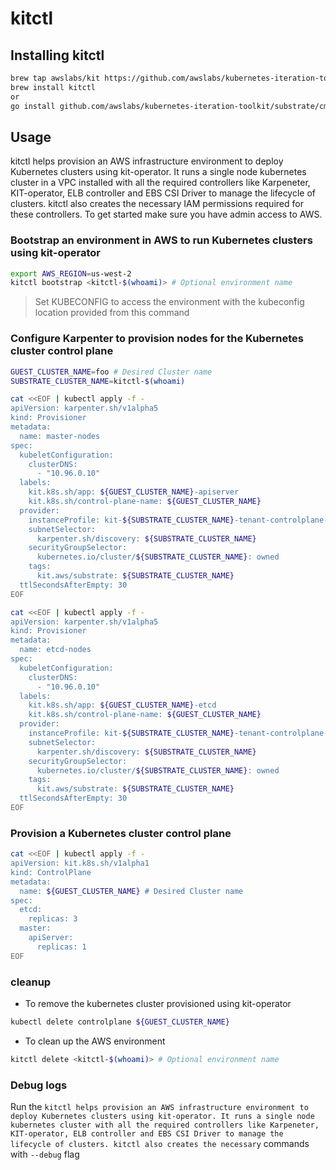 # kitctl

## Installing kitctl

```bash
brew tap awslabs/kit https://github.com/awslabs/kubernetes-iteration-toolkit.git
brew install kitctl
or
go install github.com/awslabs/kubernetes-iteration-toolkit/substrate/cmd/kitctl@latest
```

## Usage
kitctl helps provision an AWS infrastructure environment to deploy Kubernetes clusters using kit-operator. It runs a single node kubernetes cluster in a VPC installed with all the required controllers like Karpeneter, KIT-operator, ELB controller and EBS CSI Driver to manage the lifecycle of clusters. kitctl also creates the necessary IAM permissions required for these controllers.
To get started make sure you have admin access to AWS.

### Bootstrap an environment in AWS to run Kubernetes clusters using kit-operator

```bash
export AWS_REGION=us-west-2
kitctl bootstrap <kitctl-$(whoami)> # Optional environment name
```
> Set KUBECONFIG to access the environment with the kubeconfig location provided from this command

### Configure Karpenter to provision nodes for the Kubernetes cluster control plane

```bash
GUEST_CLUSTER_NAME=foo # Desired Cluster name
SUBSTRATE_CLUSTER_NAME=kitctl-$(whoami)
```

```bash
cat <<EOF | kubectl apply -f -
apiVersion: karpenter.sh/v1alpha5
kind: Provisioner
metadata:
  name: master-nodes
spec:
  kubeletConfiguration:
    clusterDNS:
      - "10.96.0.10"
  labels:
    kit.k8s.sh/app: ${GUEST_CLUSTER_NAME}-apiserver
    kit.k8s.sh/control-plane-name: ${GUEST_CLUSTER_NAME}
  provider:
    instanceProfile: kit-${SUBSTRATE_CLUSTER_NAME}-tenant-controlplane-node-role
    subnetSelector:
      karpenter.sh/discovery: ${SUBSTRATE_CLUSTER_NAME}
    securityGroupSelector:
      kubernetes.io/cluster/${SUBSTRATE_CLUSTER_NAME}: owned
    tags:
      kit.aws/substrate: ${SUBSTRATE_CLUSTER_NAME}
  ttlSecondsAfterEmpty: 30
EOF
```

```bash
cat <<EOF | kubectl apply -f -
apiVersion: karpenter.sh/v1alpha5
kind: Provisioner
metadata:
  name: etcd-nodes
spec:
  kubeletConfiguration:
    clusterDNS:
      - "10.96.0.10"
  labels:
    kit.k8s.sh/app: ${GUEST_CLUSTER_NAME}-etcd
    kit.k8s.sh/control-plane-name: ${GUEST_CLUSTER_NAME}
  provider:
    instanceProfile: kit-${SUBSTRATE_CLUSTER_NAME}-tenant-controlplane-node-role
    subnetSelector:
      karpenter.sh/discovery: ${SUBSTRATE_CLUSTER_NAME}
    securityGroupSelector:
      kubernetes.io/cluster/${SUBSTRATE_CLUSTER_NAME}: owned
    tags:
      kit.aws/substrate: ${SUBSTRATE_CLUSTER_NAME}
  ttlSecondsAfterEmpty: 30
EOF
```

### Provision a Kubernetes cluster control plane

```bash
cat <<EOF | kubectl apply -f -
apiVersion: kit.k8s.sh/v1alpha1
kind: ControlPlane
metadata:
  name: ${GUEST_CLUSTER_NAME} # Desired Cluster name
spec:
  etcd:
    replicas: 3
  master:
    apiServer:
      replicas: 1
EOF
```

### cleanup

- To remove the kubernetes cluster provisioned using kit-operator

```bash
kubectl delete controlplane ${GUEST_CLUSTER_NAME}
```

- To clean up the AWS environment

```bash
kitctl delete <kitctl-$(whoami)> # Optional environment name
```

### Debug logs
Run the `kitctl helps provision an AWS infrastructure environment to deploy Kubernetes clusters using kit-operator. It runs a single node kubernetes cluster with all the required controllers like Karpeneter, KIT-operator, ELB controller and EBS CSI Driver to manage the lifecycle of clusters. kitctl also creates the necessary` commands with `--debug` flag